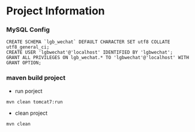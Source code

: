 # Project Information

### MySQL Config
```
CREATE SCHEMA `lgb_wechat` DEFAULT CHARACTER SET utf8 COLLATE utf8_general_ci;
CREATE USER 'lgbwechat'@'localhost' IDENTIFIED BY 'lgbwechat';
GRANT ALL PRIVILEGES ON lgb_wechat.* TO 'lgbwechat'@'localhost' WITH GRANT OPTION;
```

### maven build project
- run porject
```
mvn clean tomcat7:run
```
- clean project
```
mvn clean
```